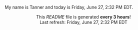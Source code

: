 My name is Tanner and today is Friday, June 27, 2:32 PM EDT.

<p align="center">This <i>README</i> file is generated <b>every 3 hours</b>!</br>Last refresh: Friday, June 27, 2:32 PM EDT<br /></p>
